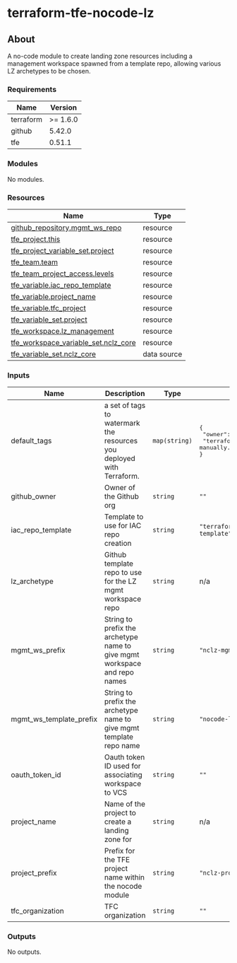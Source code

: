 # terraform-tfe-nocode-lz

## About
A no-code module to create landing zone resources including a management workspace spawned from a template repo, allowing
various LZ archetypes to be chosen.

<!-- BEGIN_TF_DOCS -->

### Requirements

| Name | Version |
|------|---------|
| terraform | >= 1.6.0 |
| github | 5.42.0 |
| tfe | 0.51.1 |

### Modules

No modules.

### Resources

| Name | Type |
|------|------|
| [github_repository.mgmt_ws_repo](https://registry.terraform.io/providers/integrations/github/5.42.0/docs/resources/repository) | resource |
| [tfe_project.this](https://registry.terraform.io/providers/hashicorp/tfe/0.51.1/docs/resources/project) | resource |
| [tfe_project_variable_set.project](https://registry.terraform.io/providers/hashicorp/tfe/0.51.1/docs/resources/project_variable_set) | resource |
| [tfe_team.team](https://registry.terraform.io/providers/hashicorp/tfe/0.51.1/docs/resources/team) | resource |
| [tfe_team_project_access.levels](https://registry.terraform.io/providers/hashicorp/tfe/0.51.1/docs/resources/team_project_access) | resource |
| [tfe_variable.iac_repo_template](https://registry.terraform.io/providers/hashicorp/tfe/0.51.1/docs/resources/variable) | resource |
| [tfe_variable.project_name](https://registry.terraform.io/providers/hashicorp/tfe/0.51.1/docs/resources/variable) | resource |
| [tfe_variable.tfc_project](https://registry.terraform.io/providers/hashicorp/tfe/0.51.1/docs/resources/variable) | resource |
| [tfe_variable_set.project](https://registry.terraform.io/providers/hashicorp/tfe/0.51.1/docs/resources/variable_set) | resource |
| [tfe_workspace.lz_management](https://registry.terraform.io/providers/hashicorp/tfe/0.51.1/docs/resources/workspace) | resource |
| [tfe_workspace_variable_set.nclz_core](https://registry.terraform.io/providers/hashicorp/tfe/0.51.1/docs/resources/workspace_variable_set) | resource |
| [tfe_variable_set.nclz_core](https://registry.terraform.io/providers/hashicorp/tfe/0.51.1/docs/data-sources/variable_set) | data source |

### Inputs

| Name | Description | Type | Default | Required |
|------|-------------|------|---------|:--------:|
| default\_tags | a set of tags to watermark the resources you deployed with Terraform. | `map(string)` | <pre>{<br>  "owner": "richard",<br>  "terraformed": "Do not edit manually."<br>}</pre> | no |
| github\_owner | Owner of the Github org | `string` | `""` | no |
| iac\_repo\_template | Template to use for IAC repo creation | `string` | `"terraform-generic-template"` | no |
| lz\_archetype | Github template repo to use for the LZ mgmt workspace repo | `string` | n/a | yes |
| mgmt\_ws\_prefix | String to prefix the archetype name to give mgmt workspace and repo names | `string` | `"nclz-mgmt"` | no |
| mgmt\_ws\_template\_prefix | String to prefix the archetype name to give mgmt template repo name | `string` | `"nocode-lz-mgmt-template"` | no |
| oauth\_token\_id | Oauth token ID used for associating workspace to VCS | `string` | `""` | no |
| project\_name | Name of the project to create a landing zone for | `string` | n/a | yes |
| project\_prefix | Prefix for the TFE project name within the nocode module | `string` | `"nclz-project"` | no |
| tfc\_organization | TFC organization | `string` | `""` | no |

### Outputs

No outputs.

<!-- END_TF_DOCS -->